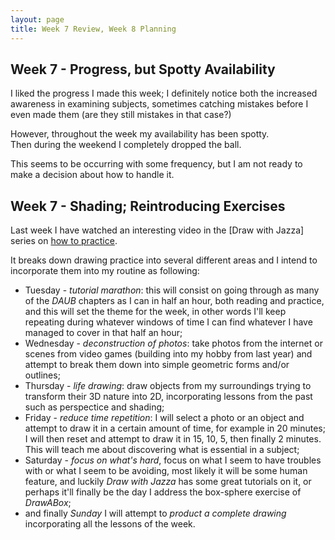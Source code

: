 ```yaml
---
layout: page
title: Week 7 Review, Week 8 Planning
---
```


## Week 7 - Progress, but Spotty Availability

I liked the progress I made this week; I definitely notice both the increased
awareness in examining subjects, sometimes catching mistakes before I even
made them (are they still mistakes in that case?)

However, throughout the week my availability has been spotty.  
Then during the weekend I completely dropped the ball.

This seems to be occurring with some frequency, but I am not ready to make a
decision about how to handle it.

## Week 7 - Shading; Reintroducing Exercises

Last week I have watched an interesting video in the
[Draw with Jazza] series on [how to practice][practice].

It breaks down drawing practice into several different areas and I intend to
incorporate them into my routine as following:

- Tuesday - *tutorial marathon*: this will consist on going through as many
  of the *DAUB* chapters as I can in half an hour, both reading and practice,
  and this will set the theme for the week, in other words I'll keep repeating
  during whatever windows of time I can find whatever I have managed to cover
  in that half an hour;
- Wednesday - *deconstruction of photos*: take photos from the internet or
  scenes from video games (building into my hobby from last year) and attempt
  to break them down into simple geometric forms and/or outlines;
- Thursday - *life drawing*: draw objects from my surroundings trying to
  transform their 3D nature into 2D, incorporating lessons from the past such
  as perspectice and shading;
- Friday - *reduce time repetition*: I will select a photo or an object and
  attempt to draw it in a certain amount of time, for example in 20 minutes;
  I will then reset and attempt to draw it in 15, 10, 5, then finally 2 minutes.
  This will teach me about discovering what is essential in a subject;
- Saturday - *focus on what's hard*, focus on what I seem to have troubles with
  or what I seem to be avoiding, most likely it will be some human feature,
  and luckily *Draw with Jazza* has some great tutorials on it, or perhaps
  it'll finally be the day I address the box-sphere exercise of *DrawABox*;
- and finally *Sunday* I will attempt to *product a complete drawing*
  incorporating all the lessons of the week.

[practice]:https://youtu.be/Bu3ulVhO3z4